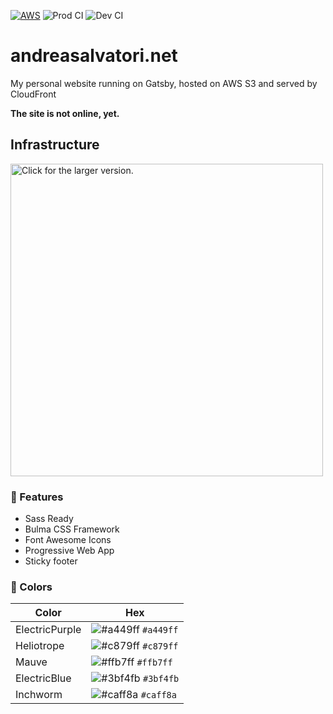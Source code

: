 [![AWS](https://img.shields.io/badge/AWS-S3%2BCloudFront-orange?style=flat-square)](https://aws.amazon.com/)
![Prod CI](https://github.com/Sonic0/personal-website/workflows/Prod%20CI/badge.svg)
![Dev CI](https://github.com/Sonic0/personal-website/workflows/Dev%20CI/badge.svg)

# andreasalvatori.net

My personal website running on Gatsby, hosted on AWS S3 and served by CloudFront

**The site is not online, yet.**

## Infrastructure

<a href="https://drive.google.com/uc?export=view&id=1AWr8FwmVnnXD-F07BCADVjhr_LNHRVzD">
    <img src="https://drive.google.com/uc?export=view&id=1AWr8FwmVnnXD-F07BCADVjhr_LNHRVzD" style="width: 500px; max-width: 100%; height: auto" title="Click for the larger version." />
</a>

### 🚀 Features

- Sass Ready
- Bulma CSS Framework
- Font Awesome Icons
- Progressive Web App
- Sticky footer

### 🎨 Colors

| Color          | Hex                                                                |
| -------------- | ------------------------------------------------------------------ |
| ElectricPurple | ![#a449ff](https://via.placeholder.com/11/a449ff?text=+) `#a449ff` |
| Heliotrope     | ![#c879ff](https://via.placeholder.com/11/c879ff?text=+) `#c879ff` |
| Mauve          | ![#ffb7ff](https://via.placeholder.com/11/ffb7ff?text=+) `#ffb7ff` |
| ElectricBlue   | ![#3bf4fb](https://via.placeholder.com/11/3bf4fb?text=+) `#3bf4fb` |
| Inchworm       | ![#caff8a](https://via.placeholder.com/11/caff8a?text=+) `#caff8a` |
